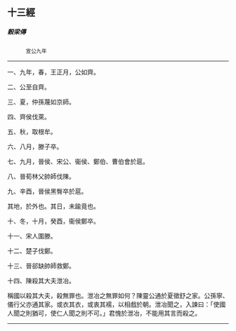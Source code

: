 

## 十三經

##### 穀梁傳
　　　`宣公九年`

* * *

一、九年，春，王正月，公如齊。

二、公至自齊。

三、夏，仲孫蔑如京師。

四、齊侯伐萊。

五、秋，取根牟。

六、八月，滕子卒。

七、九月，晉侯、宋公、衞侯、鄭伯、曹伯會於扈。

八、晉荀林父帥師伐陳。

九、辛酉，晉侯黑臀卒於扈。

其地，於外也。其日，未踰竟也。

十、冬，十月，癸酉，衞侯鄭卒。

十一、宋人圍滕。

十二、楚子伐鄭。

十三、晉郤缺帥師救鄭。

十四、陳殺其大夫泄冶。

稱國以殺其大夫，殺無罪也。泄冶之無罪如何？陳靈公通於夏徵舒之家。公孫寧、儀行父亦通其家。或衣其衣，或衷其襦，以相戲於朝。泄冶聞之，入諫曰：「使國人聞之則猶可，使仁人聞之則不可。」君愧於泄冶，不能用其言而殺之。

* * *

